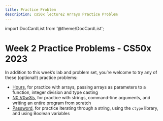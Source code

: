 ```yaml
---
title: Practice Problem
description: cs50x lecture2 Arrays Practice Problem
--- 
```


import DocCardList from '@theme/DocCardList';

# Week 2 Practice Problems - CS50x 2023

In addition to this week’s lab and problem set, you’re welcome to try any of these (optional!) practice problems:

-   [Hours](hours.md), for practice with arrays, passing arrays as parameters to a function, integer division and type casting
-   [N0 V0w3ls](no-vowels.md), for practice with strings, command-line arguments, and writing an entire program from scratch
-   [Password](password.md), for practice iterating through a string, using the `ctype` library, and using Boolean variables

<DocCardList />
